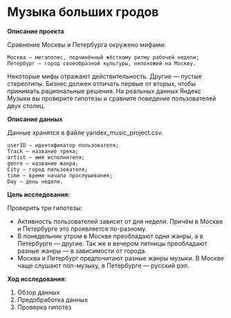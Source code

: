# Музыка больших гродов

**Описание проекта**
    
Сравнение Москвы и Петербурга окружено мифами:

    Москва — мегаполис, подчинённый жёсткому ритму рабочей недели;
    Петербург — город своеобразной культуры, непохожий на Москву.

Некоторые мифы отражают действительность. Другие — пустые стереотипы. Бизнес должен отличать первые от вторых, чтобы принимать рациональные решения. На реальных данных Яндекс Музыки вы проверите гипотезы и сравните поведение пользователей двух столиц.

**Описание данных**
    
Данные хранятся в файле yandex_music_project.csv.

    userID — идентификатор пользователя;
    Track — название трека;
    artist — имя исполнителя;
    genre — название жанра;
    City — город пользователя;
    time — время начала прослушивания;
    Day — день недели.
    
**Цель исследования:**
    
Проверить три гипотезы:

- Активность пользователей зависит от дня недели. Причём в Москве и Петербурге это проявляется по-разному.    
- В понедельник утром в Москве преобладают одни жанры, а в Петербурге — другие. Так же и вечером пятницы преобладают разные жанры — в зависимости от города.    
- Москва и Петербург предпочитают разные жанры музыки. В Москве чаще слушают поп-музыку, в Петербурге — русский рэп.

**Ход исследования:**
    
1. Обзор данных
2. Предобработка данных
3. Проверка гипотез

